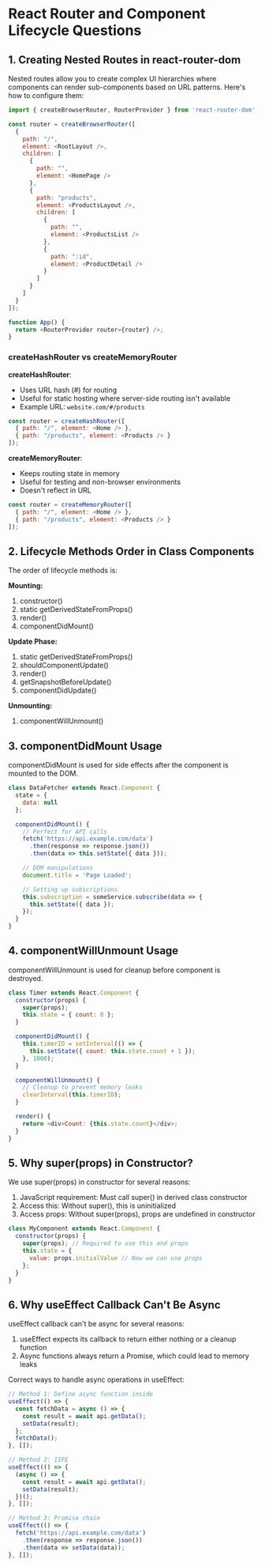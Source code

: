 
# React Router and Component Lifecycle Questions

## 1. Creating Nested Routes in react-router-dom

Nested routes allow you to create complex UI hierarchies where components can render sub-components based on URL patterns. Here's how to configure them:

```javascript
import { createBrowserRouter, RouterProvider } from 'react-router-dom';

const router = createBrowserRouter([
  {
    path: "/",
    element: <RootLayout />,
    children: [
      {
        path: "",
        element: <HomePage />
      },
      {
        path: "products",
        element: <ProductsLayout />,
        children: [
          {
            path: "",
            element: <ProductsList />
          },
          {
            path: ":id",
            element: <ProductDetail />
          }
        ]
      }
    ]
  }
]);

function App() {
  return <RouterProvider router={router} />;
}
```

### createHashRouter vs createMemoryRouter

**createHashRouter**:

- Uses URL hash (#) for routing
- Useful for static hosting where server-side routing isn't available
- Example URL: `website.com/#/products`

```javascript
const router = createHashRouter([
  { path: "/", element: <Home /> },
  { path: "/products", element: <Products /> }
]);
```

**createMemoryRouter**:

- Keeps routing state in memory
- Useful for testing and non-browser environments
- Doesn't reflect in URL

```javascript
const router = createMemoryRouter([
  { path: "/", element: <Home /> },
  { path: "/products", element: <Products /> }
]);
```

## 2. Lifecycle Methods Order in Class Components

The order of lifecycle methods is:

**Mounting:**

1. constructor()
2. static getDerivedStateFromProps()
3. render()
4. componentDidMount()

**Update Phase:**

1. static getDerivedStateFromProps()
2. shouldComponentUpdate()
3. render()
4. getSnapshotBeforeUpdate()
5. componentDidUpdate()

**Unmounting:**

1. componentWillUnmount()

## 3. componentDidMount Usage

componentDidMount is used for side effects after the component is mounted to the DOM.

```javascript
class DataFetcher extends React.Component {
  state = {
    data: null
  };

  componentDidMount() {
    // Perfect for API calls
    fetch('https://api.example.com/data')
      .then(response => response.json())
      .then(data => this.setState({ data }));

    // DOM manipulations
    document.title = 'Page Loaded';

    // Setting up subscriptions
    this.subscription = someService.subscribe(data => {
      this.setState({ data });
    });
  }
}
```

## 4. componentWillUnmount Usage

componentWillUnmount is used for cleanup before component is destroyed.

```javascript
class Timer extends React.Component {
  constructor(props) {
    super(props);
    this.state = { count: 0 };
  }

  componentDidMount() {
    this.timerID = setInterval(() => {
      this.setState({ count: this.state.count + 1 });
    }, 1000);
  }

  componentWillUnmount() {
    // Cleanup to prevent memory leaks
    clearInterval(this.timerID);
  }

  render() {
    return <div>Count: {this.state.count}</div>;
  }
}
```

## 5. Why super(props) in Constructor?

We use super(props) in constructor for several reasons:

1. JavaScript requirement: Must call super() in derived class constructor
2. Access this: Without super(), this is uninitialized
3. Access props: Without super(props), props are undefined in constructor

```javascript
class MyComponent extends React.Component {
  constructor(props) {
    super(props); // Required to use this and props
    this.state = {
      value: props.initialValue // Now we can use props
    };
  }
}
```

## 6. Why useEffect Callback Can't Be Async

useEffect callback can't be async for several reasons:

1. useEffect expects its callback to return either nothing or a cleanup function
2. Async functions always return a Promise, which could lead to memory leaks

Correct ways to handle async operations in useEffect:

```javascript
// Method 1: Define async function inside
useEffect(() => {
  const fetchData = async () => {
    const result = await api.getData();
    setData(result);
  };
  fetchData();
}, []);

// Method 2: IIFE
useEffect(() => {
  (async () => {
    const result = await api.getData();
    setData(result);
  })();
}, []);

// Method 3: Promise chain
useEffect(() => {
  fetch('https://api.example.com/data')
    .then(response => response.json())
    .then(data => setData(data));
}, []);
```
